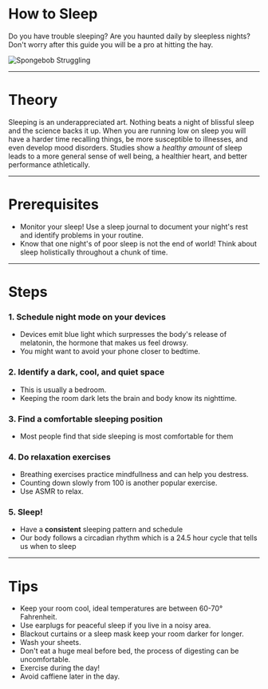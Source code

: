 # How to Sleep

Do you have trouble sleeping? Are you haunted daily by sleepless nights? Don't worry after this guide you will be a pro at hitting the hay.

![Spongebob Struggling](https://media.giphy.com/media/Jap1tdjahS0rm/giphy.gif?cid=ecf05e47rxfuhkchyd9aojaeq14jhl7mb06dndtp6chpqd38&rid=giphy.gif&ct=g)

---
# Theory

Sleeping is an underappreciated art. Nothing beats a night of blissful sleep and the science backs it up. When you are running low on sleep you will have a harder time recalling things, be more susceptible to illnesses, and even develop mood disorders. Studies show a *healthy amount* of sleep leads to a more general sense of well being, a healthier heart, and better performance athletically. 

---
# Prerequisites

 - Monitor your sleep! Use a sleep journal to document your night's rest and identify problems in your routine. 
 - Know that one night's of poor sleep is not the end of world! Think about sleep holistically throughout a chunk of time.
---
# Steps

### 1. Schedule night mode on your devices 
- Devices emit blue light which surpresses the body's release of melatonin, the hormone that makes us feel drowsy. 
- You might want to avoid your phone closer to bedtime. 
### 2. Identify a dark, cool, and quiet space
- This is usually a bedroom.
- Keeping the room dark lets the brain and body know its nighttime.
### 3. Find a comfortable sleeping position
- Most people find that side sleeping is most comfortable for them
### 4. Do relaxation exercises
- Breathing exercises practice mindfullness and can help you destress.
- Counting down slowly from 100 is another popular exercise.
- Use ASMR to relax.
### 5. Sleep!
- Have a **consistent** sleeping pattern and schedule
- Our body follows a circadian rhythm which is a 24.5 hour cycle that tells us when to sleep 
---
# Tips

- Keep your room cool, ideal temperatures are between 60-70° Fahrenheit.
-    Use earplugs for peaceful sleep if you live in a noisy area.
-    Blackout curtains or a sleep mask keep your room darker for longer.
-    Wash your sheets.
-    Don't eat a huge meal before bed, the process of digesting can be uncomfortable.
-    Exercise during the day!
-    Avoid caffiene later in the day. 
